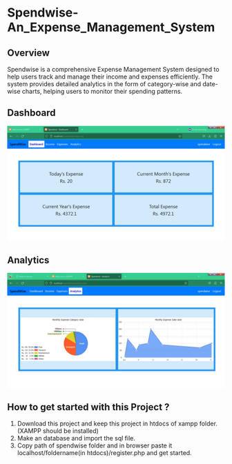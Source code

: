 # Spendwise-An_Expense_Management_System

## Overview
Spendwise is a comprehensive Expense Management System designed to help users track and manage their income and expenses efficiently. The system provides detailed analytics in the form of category-wise and date-wise charts, helping users to monitor their spending patterns.

## Dashboard
![Dashboard](Dashboard.JPG)

## Analytics
![Analytics](Analytics.JPG)

## How to get started with this Project ?
1. Download this project and keep this project in htdocs of xampp folder. (XAMPP should be installed)  
2. Make an database and import the sql file.
3. Copy path of spendwise folder and in browser paste it localhost/foldername(in htdocs)/register.php and get started.

